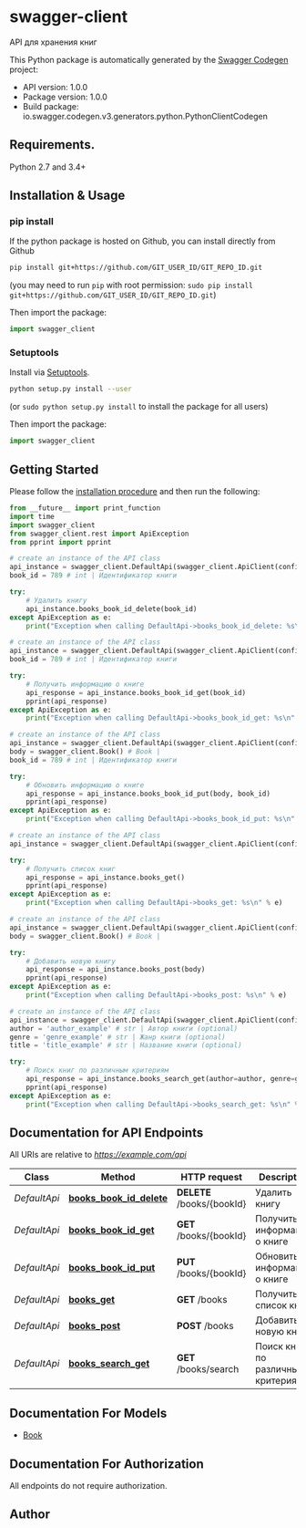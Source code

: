 # swagger-client
API для хранения книг

This Python package is automatically generated by the [Swagger Codegen](https://github.com/swagger-api/swagger-codegen) project:

- API version: 1.0.0
- Package version: 1.0.0
- Build package: io.swagger.codegen.v3.generators.python.PythonClientCodegen

## Requirements.

Python 2.7 and 3.4+

## Installation & Usage
### pip install

If the python package is hosted on Github, you can install directly from Github

```sh
pip install git+https://github.com/GIT_USER_ID/GIT_REPO_ID.git
```
(you may need to run `pip` with root permission: `sudo pip install git+https://github.com/GIT_USER_ID/GIT_REPO_ID.git`)

Then import the package:
```python
import swagger_client 
```

### Setuptools

Install via [Setuptools](http://pypi.python.org/pypi/setuptools).

```sh
python setup.py install --user
```
(or `sudo python setup.py install` to install the package for all users)

Then import the package:
```python
import swagger_client
```

## Getting Started

Please follow the [installation procedure](#installation--usage) and then run the following:

```python
from __future__ import print_function
import time
import swagger_client
from swagger_client.rest import ApiException
from pprint import pprint

# create an instance of the API class
api_instance = swagger_client.DefaultApi(swagger_client.ApiClient(configuration))
book_id = 789 # int | Идентификатор книги

try:
    # Удалить книгу
    api_instance.books_book_id_delete(book_id)
except ApiException as e:
    print("Exception when calling DefaultApi->books_book_id_delete: %s\n" % e)

# create an instance of the API class
api_instance = swagger_client.DefaultApi(swagger_client.ApiClient(configuration))
book_id = 789 # int | Идентификатор книги

try:
    # Получить информацию о книге
    api_response = api_instance.books_book_id_get(book_id)
    pprint(api_response)
except ApiException as e:
    print("Exception when calling DefaultApi->books_book_id_get: %s\n" % e)

# create an instance of the API class
api_instance = swagger_client.DefaultApi(swagger_client.ApiClient(configuration))
body = swagger_client.Book() # Book | 
book_id = 789 # int | Идентификатор книги

try:
    # Обновить информацию о книге
    api_response = api_instance.books_book_id_put(body, book_id)
    pprint(api_response)
except ApiException as e:
    print("Exception when calling DefaultApi->books_book_id_put: %s\n" % e)

# create an instance of the API class
api_instance = swagger_client.DefaultApi(swagger_client.ApiClient(configuration))

try:
    # Получить список книг
    api_response = api_instance.books_get()
    pprint(api_response)
except ApiException as e:
    print("Exception when calling DefaultApi->books_get: %s\n" % e)

# create an instance of the API class
api_instance = swagger_client.DefaultApi(swagger_client.ApiClient(configuration))
body = swagger_client.Book() # Book | 

try:
    # Добавить новую книгу
    api_response = api_instance.books_post(body)
    pprint(api_response)
except ApiException as e:
    print("Exception when calling DefaultApi->books_post: %s\n" % e)

# create an instance of the API class
api_instance = swagger_client.DefaultApi(swagger_client.ApiClient(configuration))
author = 'author_example' # str | Автор книги (optional)
genre = 'genre_example' # str | Жанр книги (optional)
title = 'title_example' # str | Название книги (optional)

try:
    # Поиск книг по различным критериям
    api_response = api_instance.books_search_get(author=author, genre=genre, title=title)
    pprint(api_response)
except ApiException as e:
    print("Exception when calling DefaultApi->books_search_get: %s\n" % e)
```

## Documentation for API Endpoints

All URIs are relative to *https://example.com/api*

Class | Method | HTTP request | Description
------------ | ------------- | ------------- | -------------
*DefaultApi* | [**books_book_id_delete**](docs/DefaultApi.md#books_book_id_delete) | **DELETE** /books/{bookId} | Удалить книгу
*DefaultApi* | [**books_book_id_get**](docs/DefaultApi.md#books_book_id_get) | **GET** /books/{bookId} | Получить информацию о книге
*DefaultApi* | [**books_book_id_put**](docs/DefaultApi.md#books_book_id_put) | **PUT** /books/{bookId} | Обновить информацию о книге
*DefaultApi* | [**books_get**](docs/DefaultApi.md#books_get) | **GET** /books | Получить список книг
*DefaultApi* | [**books_post**](docs/DefaultApi.md#books_post) | **POST** /books | Добавить новую книгу
*DefaultApi* | [**books_search_get**](docs/DefaultApi.md#books_search_get) | **GET** /books/search | Поиск книг по различным критериям

## Documentation For Models

 - [Book](docs/Book.md)

## Documentation For Authorization

 All endpoints do not require authorization.


## Author



